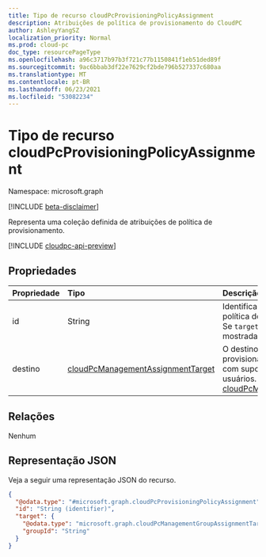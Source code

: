 ```yaml
---
title: Tipo de recurso cloudPcProvisioningPolicyAssignment
description: Atribuições de política de provisionamento do CloudPC
author: AshleyYangSZ
localization_priority: Normal
ms.prod: cloud-pc
doc_type: resourcePageType
ms.openlocfilehash: a96c3717b97b3f721c77b1150841f1eb51ded89f
ms.sourcegitcommit: 9ac6bbab3df22e7629cf2bde796b527337c680aa
ms.translationtype: MT
ms.contentlocale: pt-BR
ms.lasthandoff: 06/23/2021
ms.locfileid: "53082234"
---
```

# <a name="cloudpcprovisioningpolicyassignment-resource-type"></a>Tipo de recurso cloudPcProvisioningPolicyAssignment

Namespace: microsoft.graph

[!INCLUDE [beta-disclaimer](../../includes/beta-disclaimer.md)]

Representa uma coleção definida de atribuições de política de provisionamento.

[!INCLUDE [cloudpc-api-preview](../../includes/cloudpc-api-preview.md)]

## <a name="properties"></a>Propriedades

|Propriedade|Tipo|Descrição|
|:---|:---|:---|
|id|String|Identificador exclusivo para a atribuição de política de provisionamento. Somente leitura. Se `target` for um grupo de usuários, a ID será mostrada como {policyId} \_ {groupId}.|
|destino|[cloudPcManagementAssignmentTarget](../resources/cloudpcmanagementassignmenttarget.md)|O destino da atribuição da política de provisionamento. Atualmente, o único destino com suporte para essa política é um grupo de usuários. Para obter detalhes, [consulte cloudPcManagementGroupAssignmentTarget](cloudpcmanagementgroupassignmenttarget.md). |

## <a name="relationships"></a>Relações

Nenhum

## <a name="json-representation"></a>Representação JSON

Veja a seguir uma representação JSON do recurso.
<!-- {
  "blockType": "resource",
  "keyProperty": "id",
  "@odata.type": "microsoft.graph.cloudPcProvisioningPolicyAssignment",
  "baseType": "microsoft.graph.entity",
  "openType": false
}
-->

``` json
{
  "@odata.type": "#microsoft.graph.cloudPcProvisioningPolicyAssignment",
  "id": "String (identifier)",
  "target": {
    "@odata.type": "microsoft.graph.cloudPcManagementGroupAssignmentTarget",
    "groupId": "String"
  }
}
```
